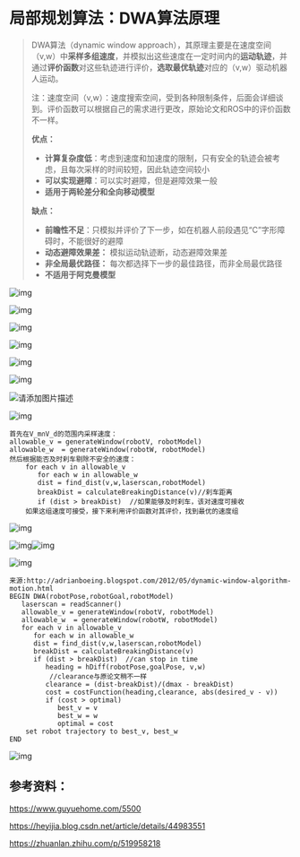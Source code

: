 # 局部规划算法：DWA算法原理

> DWA算法（dynamic window approach），其原理主要是在速度空间（v,w）中**采样多组速度**，并模拟出这些速度在一定时间内的**运动轨迹**，并通过**评价函数**对这些轨迹进行评价，**选取最优轨迹**对应的（v,w）驱动机器人运动。
>
> 注：速度空间（v,w）：速度搜索空间，受到各种限制条件，后面会详细谈到。评价函数可以根据自己的需求进行更改，原始论文和ROS中的评价函数不一样。
>
> **优点：**
>
> - **计算复杂度低**：考虑到速度和加速度的限制，只有安全的轨迹会被考虑，且每次采样的时间较短，因此轨迹空间较小
> - **可以实现避障**：可以实时避障，但是避障效果一般
> - **适用于两轮差分和全向移动模型**
>
> **缺点：**
>
> - **前瞻性不足**：只模拟并评价了下一步，如在机器人前段遇见“C”字形障碍时，不能很好的避障
> - **动态避障效果差：** 模拟运动轨迹断，动态避障效果差
> - **非全局最优路径：** 每次都选择下一步的最佳路径，而非全局最优路径
> - **不适用于阿克曼模型**

![img](media/20150410185658311)

![img](media/20150410192038912)

![img](media/20150410192044388)

![img](media/20150410190447182)

![img](media/20150410190429698)

![img](media/20150410190527758)

![请添加图片描述](media/e65b31e0353f44528cde953e1cc27787.png)

![img](media/20150410190553592)

```
首先在V_m∩V_d的范围内采样速度：
allowable_v = generateWindow(robotV, robotModel)
allowable_w  = generateWindow(robotW, robotModel)
然后根据能否及时刹车剔除不安全的速度：
    for each v in allowable_v
       for each w in allowable_w
       dist = find_dist(v,w,laserscan,robotModel)
       breakDist = calculateBreakingDistance(v)//刹车距离
       if (dist > breakDist)  //如果能够及时刹车，该对速度可接收
	如果这组速度可接受，接下来利用评价函数对其评价，找到最优的速度组
```

![img](media/20150410190721891)

![img](media/20150410190821152)![img](miedia/20150410190936610)

![img](media/20150410191017918)

```
来源:http://adrianboeing.blogspot.com/2012/05/dynamic-window-algorithm-motion.html
BEGIN DWA(robotPose,robotGoal,robotModel)
   laserscan = readScanner()
   allowable_v = generateWindow(robotV, robotModel)
   allowable_w  = generateWindow(robotW, robotModel)
   for each v in allowable_v
      for each w in allowable_w
      dist = find_dist(v,w,laserscan,robotModel)
      breakDist = calculateBreakingDistance(v)
      if (dist > breakDist)  //can stop in time
         heading = hDiff(robotPose,goalPose, v,w) 
          //clearance与原论文稍不一样
         clearance = (dist-breakDist)/(dmax - breakDist) 
         cost = costFunction(heading,clearance, abs(desired_v - v))
         if (cost > optimal)
            best_v = v
            best_w = w
            optimal = cost
    set robot trajectory to best_v, best_w
END
```

![img](media/20150410191146168)

## 参考资料：

https://www.guyuehome.com/5500

https://heyijia.blog.csdn.net/article/details/44983551

https://zhuanlan.zhihu.com/p/519958218